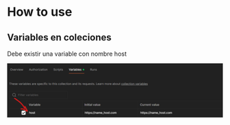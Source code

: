 # How to use

## Variables en coleciones
Debe existir una variable con nombre host

![alt text](./assets/image.png)